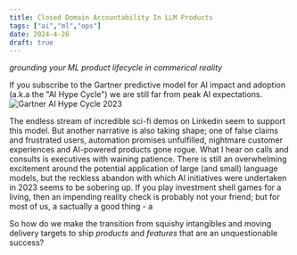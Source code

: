 ```yaml
---
title: Closed Domain Accountability In LLM Products
tags: ["ai","ml","ops"]
date: 2024-4-26
draft: true
---
```

_grounding your ML product lifecycle in commerical reality_

If you subscribe to the Gartner predictive model for AI impact and adoption (a.k.a the "AI Hype Cycle") we are still far from peak AI expectations.
![Gartner AI Hype Cycle 2023](https://emt.gartnerweb.com/ngw/globalassets/en/newsroom/images/graphs/swe-hc-image.png)

The endless stream of incredible sci-fi demos on Linkedin seem to support this model. But another narrative is also taking shape; one of false claims and frustrated users, automation promises unfulfilled, nightmare customer experiences and AI-powered products gone rogue. What I hear on calls and consults is executives with waining patience. There is still an overwhelming excitement around the potential application of large (and small) language models, but the reckless abandon with which AI initiatives were undertaken in 2023 seems to be sobering up. If you play investment shell games for a living, then an impending reality check is probably not your friend; but for most of us, a sactually a good thing - a 

So how do we make the transition from squishy intangibles and moving delivery targets to ship _products_ and _features_ that are an unquestionable success?
<!--stackedit_data:
eyJoaXN0b3J5IjpbMjg1Mzk2ODU3LC02MTgyMzc3NjcsMTc5Nj
czNzY5NiwtMTkwOTk0MDc0NiwxNTgyOTY2NDQzLDQ1MjQzNTQy
NiwtMTUyMzg5OTE1Nyw4NTk2ODcyNTMsLTExOTcyMDIzOThdfQ
==
-->